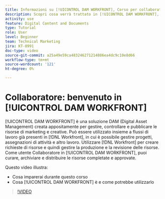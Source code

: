 ```yaml
---
title: Informazioni su [!UICONTROL DAM WORKFRONT], Corso per collaboratori
description: Scopri cosa verrà trattato in [!UICONTROL DAM WORKFRONT], Corso per collaboratori.
activity: use
feature: Digital Content and Documents
type: Tutorial
role: User
level: Beginner
team: Technical Marketing
jira: KT-8991
doc-type: video
source-git-commit: a25a49e59ca483246271214886ea4dc9c10e8d66
workflow-type: tm+mt
source-wordcount: '121'
ht-degree: 0%

---
```


# Collaboratore: benvenuto in [!UICONTROL DAM WORKFRONT]

[!UICONTROL DAM WORKFRONT] è una soluzione DAM (Digital Asset Management) creata appositamente per gestire, controllare e pubblicare le risorse di marketing e creative. Può essere utilizzato insieme a flussi di lavoro già presenti in [!DNL Workfront], in cui è possibile gestire progetti, assegnazioni di attività e altro lavoro. Utilizzare [!DNL Workfront] per creare richieste di risorse e quindi gestire la produzione e la revisione delle risorse. Come utente Collaboratore in [!UICONTROL DAM WORKFRONT], puoi curare, archiviare e distribuire le risorse completate e approvate.

Questo video illustra:

* Cosa imparerai durante questo corso
* Cosa [!UICONTROL DAM WORKFRONT] è e come potrebbe utilizzarlo

>[!VIDEO](https://video.tv.adobe.com/v/335251/?quality=12&learn=on)
